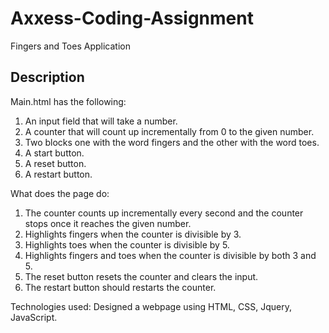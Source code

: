 # Axxess-Coding-Assignment
Fingers and Toes Application

## Description
Main.html has the following:
1.	An input field that will take a number.
2.	A counter that will count up incrementally from 0 to the given number.
3.	Two blocks one with the word fingers and the other with the word toes.
4.  A start button.
5.	A reset button.
6.	A restart button.

What does the page do:
1. The counter counts up incrementally every second and the counter stops once it reaches the given number.
2. Highlights fingers when the counter is divisible by 3.
3. Highlights toes when the counter is divisible by 5.
4. Highlights fingers and toes when the counter is divisible by both 3 and 5.
5. The reset button resets the counter and clears the input.
6. The restart button should restarts the counter.

Technologies used:
Designed a webpage using HTML, CSS, Jquery, JavaScript.
